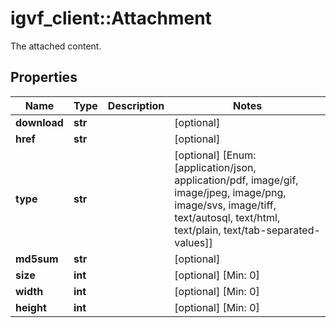 # igvf_client::Attachment

The attached content.

## Properties
Name | Type | Description | Notes
------------ | ------------- | ------------- | -------------
**download** | **str** |  | [optional] 
**href** | **str** |  | [optional] 
**type** | **str** |  | [optional] [Enum: [application/json, application/pdf, image/gif, image/jpeg, image/png, image/svs, image/tiff, text/autosql, text/html, text/plain, text/tab-separated-values]] 
**md5sum** | **str** |  | [optional] 
**size** | **int** |  | [optional] [Min: 0] 
**width** | **int** |  | [optional] [Min: 0] 
**height** | **int** |  | [optional] [Min: 0] 


